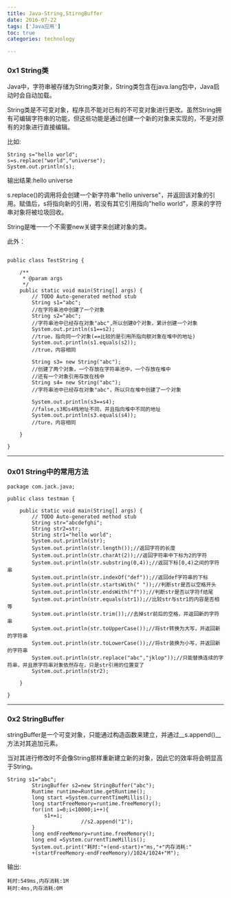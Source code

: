 ```yaml
---
title: Java-String,StirngBuffer
date: 2016-07-22
tags: ['Java应用']
toc: true
categories: technology

---
```

### 0x1 String类
Java中，字符串被存储为String类对象，String类包含在java.lang包中，Java启动时会自动加载。

String类是不可变对象，程序员不能对已有的不可变对象进行更改。虽然String拥有可编辑字符串的功能，但这些功能是通过创建一个新的对象来实现的，不是对原有的对象进行直接编辑。

比如:

```
String s="hello world";
s=s.replace("world","universe");
System.out.println(s);
```

输出结果:hello universe

s.replace()的调用将会创建一个新字符串"hello universe"，并返回该对象的引用。赋值后，s将指向新的引用，若没有其它引用指向"hello world"，原来的字符串对象将被垃圾回收。


String是唯一一个不需要new关键字来创建对象的类。

此外：

```

public class TestString {

	/**
	 * @param args
	 */
	public static void main(String[] args) {
		// TODO Auto-generated method stub
		String s1="abc";
		//在字符串池中创建了一个对象
		String s2="abc";
		//字符串池中已经存在对象"abc",所以创建0个对象，累计创建一个对象
		System.out.println(s1==s2);
		//true，指向同一个对象(==比较的是引用所指向额对象在堆中的地址)
		System.out.println(s1.equals(s2));
		//true，内容相同
		
		String s3= new String("abc");
		//创建了两个对象，一个存放在字符串池中，一个存放在堆中
		//还有一个对象引用存放在栈中
		String s4= new String("abc");
		//字符串池中已经存在对象"abc"，所以只在堆中创建了一个对象
		
		System.out.println(s3==s4);
		//false,s3和s4栈地址不同，并且指向堆中不同的地址
		System.out.println(s3.equals(s4));
		//ture，内容相同	
			
	}

}
```

---
### 0x01 String中的常用方法

```
package com.jack.java;

public class testman {

	public static void main(String[] args) {
		// TODO Auto-generated method stub
		String str="abcdefghi";
		String str2=str;
		String str1="hello world";
		System.out.println(str);
		System.out.println(str.length());//返回字符的长度
		System.out.println(str.charAt(2));//返回字符串中下标为2的字符
		System.out.println(str.substring(0,4));//返回下标[0,4)之间的字符串
		System.out.println(str.indexOf("def"));//返回def字符串的下标
		System.out.println(str.startsWith(" "));//判断str是否以空格开头
		System.out.println(str.endsWith("f"));//判断str是否以字符f结尾
		System.out.println(str.equals(str1));//比较str与str1的内容是否相等
		System.out.println(str.trim());//去掉str前后的空格，并返回新的字符串
		System.out.println(str.toUpperCase());//将str转换为大写，并返回新的字符串
		System.out.println(str.toLowerCase());//将str装换为小写，并返回新的字符串
		System.out.println(str.replace("abc","jklop"));//只能替换连续的字符串，并且原字符串对象依然存在，只是str引用的位置变了
		System.out.println(str2);
		
	}

}
```

---
### 0x2 StringBuffer
stringBuffer是一个可变对象，只能通过构造函数来建立，并通过__s.append()__方法对其追加元素。

当对其进行修改时不会像String那样重新建立新的对象，因此它的效率将会明显高于String。

```
String s1="abc";
		StringBuffer s2=new StringBuffer("abc");
		Runtime runtime=Runtime.getRuntime();
		long start =System.currentTimeMillis();
		long startFreeMemory=runtime.freeMemory();
		for(int i=0;i<10000;i++){
			s1+=i;
                        //s2.append("1");
		}
		long endFreeMemory=runtime.freeMemory();
		long end =System.currentTimeMillis();
		System.out.print("耗时:"+(end-start)+"ms,"+"内存消耗:"
		+(startFreeMemory-endFreeMemory)/1024/1024+"M");
 ```

输出:

```
耗时:549ms,内存消耗:1M
耗时:4ms,内存消耗:0M
```


